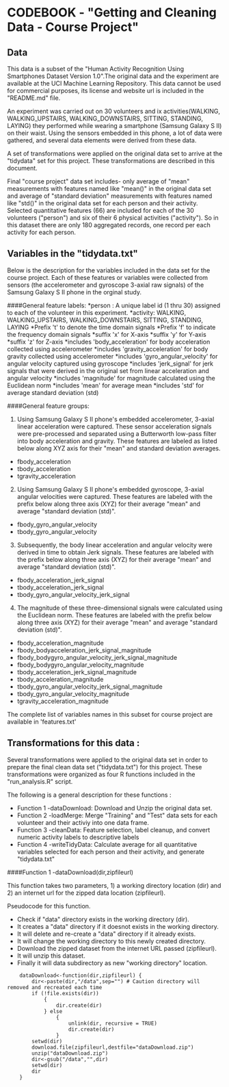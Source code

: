 # CODEBOOK - "Getting and Cleaning Data - Course Project"

## Data
This data is a subset of the "Human Activity Recognition Using Smartphones Dataset Version 1.0".The original data and the experiment are available at the UCI Machine Learning Repository. This data cannot be used for commercial purposes, its license and website url is included in the "README.md" file.

An experiment was carried out on 30 volunteers and ix activities(WALKING, WALKING_UPSTAIRS, WALKING_DOWNSTAIRS, SITTING, STANDING, LAYING) they performed while wearing a smartphone (Samsung Galaxy S II) on their waist. Using the sensors embedded in this phone, a lot of data were gathered, and several data elements were derived from these data. 

A set of transformations were applied on the original data set to arrive at the "tidydata" set for this project. These transformations are described in this document.

Final "course project" data set includes- only average of "mean" measurements with features named like "mean()" in the original data set and 
average of "standard deviation" measurements  with features named like "std()" in the original data set for each person and their activity.
Selected quantitative features (66) are included for each of the 30 volunteers ("person") and six of their 6 physical activities ("activity"). 
So in this dataset there are only 180 aggregated records, one record per each activity for each person. 

## Variables in the "tidydata.txt"

Below is the description for the variables included in the data set for the course project. Each of these features or variables were collected from sensors 
(the accelerometer and gyroscope 3-axial raw signals) of the Samsung Galaxy S II phone in the orginal study.

####General feature labels:
*person : A unique label id (1 thru 30) assigned to each of the volunteer in this experiment.
*activity: WALKING, WALKING_UPSTAIRS, WALKING_DOWNSTAIRS, SITTING, STANDING, LAYING 
*Prefix 't' to denote the time domain signals
*Prefix 'f' to indicate the frequency domain signals
*suffix 'x' for X-axis
*suffix 'y' for Y-axis
*suffix 'z' for Z-axis
*includes 'body_acceleration' for body acceleration collected using accelerometer
*includes 'gravity_acceleration' for body gravity collected using accelerometer
*includes 'gyro_angular_velocity' for angular velocity captured using gyroscope
*includes 'jerk_signal' for jerk signals that were derived in the original set from linear acceleration and angular velocity
*includes 'magnitude'  for magnitude calculated using the Euclidean norm 
*includes 'mean' for average mean
*includes 'std' for average standard deviation (std)

####General feature groups:

1. Using Samsung Galaxy S II phone's embedded accelerometer, 3-axial linear acceleration were captured. These sensor acceleration signals were pre-processed and separated using a Butterworth low-pass filter into body acceleration and gravity. These features are labeled as listed below along XYZ axis for their "mean" and standard deviation averages. 

* fbody_acceleration
* tbody_acceleration
* tgravity_acceleration


2. Using Samsung Galaxy S II phone's embedded gyroscope, 3-axial angular velocities were captured. These features are labeled with the prefix below along three axis (XYZ) for their average "mean" and average "standard deviation (std)".

* fbody_gyro_angular_velocity
* tbody_gyro_angular_velocity


3. Subsequently, the body linear acceleration and angular velocity were derived in time to obtain Jerk signals. These features are labeled with the prefix below along three axis (XYZ) for their average "mean" and average "standard deviation (std)".

* fbody_acceleration_jerk_signal
* tbody_acceleration_jerk_signal
* tbody_gyro_angular_velocity_jerk_signal

4. The magnitude of these three-dimensional signals were calculated using the Euclidean norm. These features are labeled with the prefix below along three axis (XYZ) for their average "mean" and average "standard deviation (std)".

* fbody_acceleration_magnitude
* fbody_bodyacceleration_jerk_signal_magnitude
* fbody_bodygyro_angular_velocity_jerk_signal_magnitude
* fbody_bodygyro_angular_velocity_magnitude
* tbody_acceleration_jerk_signal_magnitude
* tbody_acceleration_magnitude
* tbody_gyro_angular_velocity_jerk_signal_magnitude
* tbody_gyro_angular_velocity_magnitude
* tgravity_acceleration_magnitude

The complete list of variables names in this subset for course project are available in 'features.txt'

## Transformations for this data : 
Several transformations were applied to the original data set in order to prepare the final clean data set ("tidydata.txt") for this project. These transformations were organized as four R functions included in the "run_analysis.R" script. 
	
The following is a general description for these functions :
	
* Function 1 -dataDownload: Download and Unzip the original data set.
* Function 2 -loadMerge: Merge "Training" and "Test" data sets for each volunteer and their activiy into one data frame.
* Function 3 -cleanData: Feature selection, label cleanup, and convert numeric activity labels to descriptive labels
* Function 4 -writeTidyData: Calculate average for all quantitative variables selected for each person and their activity, and generate "tidydata.txt"
	
####Function 1 -dataDownload(dir,zipfileurl)

This function takes two parameters, 1) a working directory location (dir) and 2) an internet url for the zipped data location (zipfileurl).

Pseudocode for this function.
* Check if "data" directory exists in the working directory (dir).
* It creates a "data" directory if it doesnot exists in the working directory.
* It will delete and re-create a "data" directory if it already exists.
* It will change the working directory to this newly created directory.
* Download the zipped dataset from the internet URL passed (zipfileurl).
* It will unzip this dataset.
* Finally it will data subdirectory as new "working directory" location.

```
    dataDownload<-function(dir,zipfileurl) {
        dir<-paste(dir,"/data",sep="") # Caution directory will removed and recreated each time
        if (!file.exists(dir)) 
            {
                dir.create(dir) 
            } else  
                {
                    unlink(dir, recursive = TRUE)
                    dir.create(dir) 
                }
        setwd(dir)
        download.file(zipfileurl,destfile="dataDownload.zip")
        unzip("dataDownload.zip")
        dir<-gsub("/data","",dir)
        setwd(dir)
        dir
    }
```
    
    	
    
    
    
    
    
